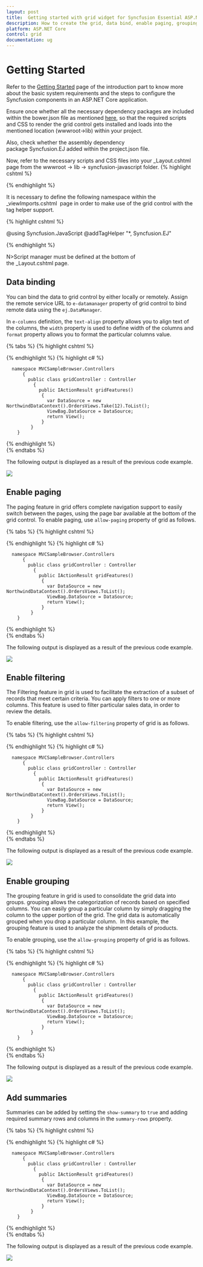 ```yaml
---
layout: post
title:  Getting started with grid widget for Syncfusion Essential ASP.NET Core
description: How to create the grid, data bind, enable paging, grouping, filtering and add summaries
platform: ASP.NET Core
control: grid
documentation: ug
---
```


# Getting Started

Refer to the [Getting Started](https://help.syncfusion.com/aspnet-core/getting-started) page of the introduction part to know more about the basic system requirements and the steps to configure the Syncfusion components in an ASP.NET Core application.

Ensure once whether all the necessary dependency packages are included within the bower.json file as mentioned [here](https://help.syncfusion.com/aspnet-core/installation#configuring-syncfusion-bower-packages), so that the required scripts and CSS to render the grid control gets installed and loads into the mentioned location (wwwroot->lib) within your project.

Also, check whether the assembly dependency package Syncfusion.EJ added within the project.json file.

Now, refer to the necessary scripts and CSS files into your _Layout.cshtml page from the wwwroot -> lib -> syncfusion-javascript folder.
{% highlight cshtml %}

<!DOCTYPE html>
<html>
 <head>
   <environment names="Development">
    <link rel="stylesheet" href="~/lib/bootstrap/dist/css/bootstrap.css" /> 
    <link rel="stylesheet" href="~/css/site.css" /> 
    <link href="~/lib/syncfusion-javascript/Content/ej/web/default-theme/ej.web.all.min.css" rel="stylesheet" /> 
   </environment> 
 </head> 
<body> 
   <environment names="Development">
     <script src="~/lib/jquery/dist/jquery.js"></script> 
     <script src="~/lib/bootstrap/dist/js/bootstrap.js"></script> 
     <script src="~/js/site.js" asp-append-version="true"></script> 
     <script src="~/lib/syncfusion-javascript/Scripts/jsrender.min.js"></script> 
     <script src="~/lib/syncfusion-javascript/Scripts/ej/web/ej.web.all.min.js"></script> 
  </environment> 
</body> 
</html>

{% endhighlight %}


It is necessary to define the following namespace within the _viewImports.cshtml  page in order to make use of the grid control with the tag helper support.

{% highlight cshtml %}

@using Syncfusion.JavaScript 
@addTagHelper "*, Syncfusion.EJ"

{% endhighlight %}

N>Script manager must be defined at the bottom of the _Layout.cshtml page.


## Data binding

You can bind the data to grid control by either locally or remotely. Assign the remote service URL to `e-datamanager` property of grid control to bind remote data using the `ej.DataManager`. 

In `e-columns` definition, the `text-align` property allows you to align text of the columns, the `width` property is used to define width of the columns and `format` property allows you to format the particular columns value.


{% tabs %}
{% highlight cshtml %}

<ej-grid id="Flatgrid" datasource="ViewBag.DataSource">
     <e-columns>
        <e-column field="OrderID" header-text="Order ID" text-align="Right" width="70"></e-column>
        <e-column field="CustomerID" header-text="Customer ID" width="80"></e-column>
        <e-column field="EmployeeID" header-text="Employee ID" text-align="Left" width="75"></e-column>
        <e-column field="Freight" header-text="Freight" text-align="Right" format="{0:C2}" width="75"></e-column>
        <e-column field="OrderDate" header-text="Order Date" text-align="Right" width="80" format="{0:MM/dd/yyyy}"></e-column>
        <e-column field="ShipCity" header-text="Ship City" width="110"></e-column>
     </e-columns>
</ej-grid>

{% endhighlight  %}
{% highlight c# %}

      namespace MVCSampleBrowser.Controllers
          {
            public class gridController : Controller
              { 
                public IActionResult gridFeatures()
                 {
                   var DataSource = new NorthwindDataContext().OrdersViews.Take(12).ToList();
                   ViewBag.DataSource = DataSource;
                   return View();
                 }
             }
        } 
{% endhighlight  %}    
{% endtabs %}  

The following output is displayed as a result of the previous code example.

![](Getting-Started_images/Getting-Started2_img1.jpeg)


## Enable paging

The paging feature in grid offers complete navigation support to easily switch between the pages, using the page bar available at the bottom of the grid control. To enable paging, use `allow-paging` property of grid as follows.

{% tabs %}
{% highlight cshtml %}
 
 <ej-grid id="Flatgrid" allow-paging="true" datasource="ViewBag.DataSource">
     <e-columns>
        <e-column field="OrderID" header-text="OrderID"></e-column>
        <e-column field="EmployeeID" header-text="EmployeeID"></e-column>
        <e-column field="CustomerID" header-text="CustomerID"></e-column>
        <e-column field="ShipCountry" header-text="ShipCountry"></e-column>
        <e-column field="Freight" header-text="Freight" format="{0:C2}"></e-column>
    </e-columns>
</ej-grid>


{% endhighlight  %}
{% highlight c# %}

      namespace MVCSampleBrowser.Controllers
          {
            public class gridController : Controller
              { 
                public IActionResult gridFeatures()
                 {
                   var DataSource = new NorthwindDataContext().OrdersViews.ToList();
                   ViewBag.DataSource = DataSource;
                   return View();
                 }
             }
        } 
{% endhighlight  %}    
{% endtabs %}  

The following output is displayed as a result of the previous code example.

![](Getting-Started_images/Getting-Started2_img2.png)


## Enable filtering

The Filtering feature in grid is used to facilitate the extraction of a subset of records that meet certain criteria. You can apply filters to one or more columns. This feature is used to filter particular sales data, in order to review the details.

To enable filtering, use the `allow-filtering` property of grid is as follows.

{% tabs %}
{% highlight cshtml %}

 <ej-grid id="Flatgrid" datasource="ViewBag.DataSource" allow-paging="true" allow-filtering="true">
     <e-columns>
        <e-column field="OrderID" header-text="OrderID"></e-column>
        <e-column field="EmployeeID" header-text="EmployeeID"></e-column>
        <e-column field="CustomerID" header-text="CustomerID"></e-column>
        <e-column field="ShipCountry" header-text="ShipCountry"></e-column>
        <e-column field="Freight" header-text="Freight" format="{0:C2}"></e-column>
    </e-columns>
</ej-grid>


{% endhighlight  %}
{% highlight c# %}

      namespace MVCSampleBrowser.Controllers
          {
            public class gridController : Controller
              { 
                public IActionResult gridFeatures()
                 {
                   var DataSource = new NorthwindDataContext().OrdersViews.ToList();
                   ViewBag.DataSource = DataSource;
                   return View();
                 }
             }
        } 
{% endhighlight  %}    
{% endtabs %}  

The following output is displayed as a result of the previous code example.

![](Getting-Started_images/Getting-Started2_img3.png)


## Enable grouping

The grouping feature in grid is used to consolidate the grid data into groups. grouping allows the categorization of records based on specified columns. You can easily group a particular column by simply dragging the column to the upper portion of the grid. The grid data is automatically grouped when you drop a particular column.  In this example, the grouping feature is used to analyze the shipment details of products.

To enable grouping, use the `allow-grouping` property of grid is as follows.

{% tabs %}
{% highlight cshtml %}
 <ej-grid id="Flatgrid" datasource="ViewBag.DataSource" allow-paging="true" allow-grouping="true">
     <e-group-settings grouped-columns="ShipCountry" />
     <e-columns>
        <e-column field="OrderID" header-text="OrderID" ></e-column>
        <e-column field="EmployeeID" header-text="EmployeeID"></e-column>
        <e-column field="CustomerID" header-text="CustomerID"></e-column>
        <e-column field="ShipCountry" header-text="ShipCountry"></e-column>
        <e-column field="Freight" header-text="Freight" format="{0:C2}"></e-column>
     </e-columns>
</ej-grid>

{% endhighlight  %}
{% highlight c# %}

      namespace MVCSampleBrowser.Controllers
          {
            public class gridController : Controller
              { 
                public IActionResult gridFeatures()
                 {
                   var DataSource = new NorthwindDataContext().OrdersViews.ToList();
                   ViewBag.DataSource = DataSource;
                   return View();
                 }
             }
        } 
{% endhighlight  %}    
{% endtabs %}  

The following output is displayed as a result of the previous code example.

![](Getting-Started_images/Getting-Started2_img4.png)


## Add summaries

Summaries can be added by setting the `show-summary` to `true` and adding required summary rows and columns in the `summary-rows` property. 

{% tabs %}
{% highlight cshtml %}
 
<ej-grid id="Flatgrid" datasource="ViewBag.DataSource" allow-paging="true" allow-grouping="true" show-summary="true">
         <e-group-settings grouped-columns="ShipCity" />
         <e-summary-rows>
           <ej-summary-row title="Sum">
                   <e-summary-column>
                    <ej-summary-column summary-type="Sum" format="{0:C2}" display-column="Freight" data-member="Freight" />
                   <e-summary-column>
           </ej-summary-row>
         </e-summary-rows>
     <e-columns>
        <e-column field="OrderID" header-text="Order ID" text-align="Left" width="80"></e-column>
        <e-column field="CustomerID" header-text="CustomerID" text-align="Right" width="75"></e-column>
        <e-column field="ShipCity" header-text="Ship City" text-align="Left"  width="150"></e-column>
        <e-column field="EmployeeID" header-text="Employee ID" text-align="Right" width="75"></e-column>
        <e-column field="Freight" header-text="Freight" text-align="Right" format="{0:C2}" width="75"></e-column>
    </e-columns>
</ej-grid>

{% endhighlight  %}
{% highlight c# %}

      namespace MVCSampleBrowser.Controllers
          {
            public class gridController : Controller
              { 
                public IActionResult gridFeatures()
                 {
                   var DataSource = new NorthwindDataContext().OrdersViews.ToList();
                   ViewBag.DataSource = DataSource;
                   return View();
                 }
             }
        } 
{% endhighlight  %}    
{% endtabs %}  

The following output is displayed as a result of the previous code example.

![](Getting-Started_images/Getting-Started2_img5.png)